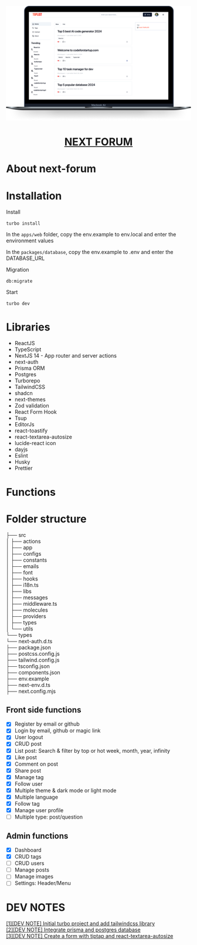 <p align="center">
    <a href="https://codeforstartup.com/">
        <img src="./images/home-screen.png">
        <h1 align="center" style="color: red">NEXT FORUM</h1>
    </a>
</p>

# About next-forum

# Installation

Install

```
turbo install
```

In the `apps/web` folder, copy the env.example to env.local and enter the environment values

In the `packages/database`, copy the env.example to .env and enter the DATABASE_URL

Migration

```
db:migrate
```

Start

```
turbo dev
```

# Libraries

- ReactJS
- TypeScript
- NextJS 14 - App router and server actions
- next-auth
- Prisma ORM
- Postgres
- Turborepo
- TailwindCSS
- shadcn
- next-themes
- Zod validation
- React Form Hook
- Tsup
- EditorJs
- react-toastify
- react-textarea-autosize
- lucide-react icon
- dayjs
- Eslint
- Husky
- Prettier

# Functions

# Folder structure

├── src  
│   ├── actions  
│   ├── app  
│   ├── configs  
│   ├── constants  
│   ├── emails  
│   ├── font  
│   ├── hooks  
│   ├── i18n.ts  
│   ├── libs  
│   ├── messages  
│   ├── middleware.ts  
│   ├── molecules  
│   ├── providers  
│   ├── types  
│   └── utils  
└── types  
    └── next-auth.d.ts  
├── package.json  
├── postcss.config.js  
├── tailwind.config.js  
├── tsconfig.json  
├── components.json  
├── env.example  
├── next-env.d.ts  
├── next.config.mjs  

## Front side functions

- [x] Register by email or github
- [x] Login by email, github or magic link
- [x] User logout
- [x] CRUD post
- [x] List post: Search & filter by top or hot week, month, year, infinity
- [x] Like post
- [x] Comment on post
- [x] Share post
- [x] Manage tag
- [x] Follow user
- [x] Multiple theme & dark mode or light mode
- [x] Multiple language
- [x] Follow tag
- [x] Manage user profile
- [ ] Multiple type: post/question

## Admin functions

- [x] Dashboard
- [x] CRUD tags
- [ ] CRUD users
- [ ] Manage posts
- [ ] Manage images
- [ ] Settings: Header/Menu

# DEV NOTES

[[1][DEV NOTE] Initial turbo project and add tailwindcss library](https://dev.to/codeforstartup/dev-note-initial-turbo-project-and-add-tailwindcss-library-4iae)  
[[2][DEV NOTE] Integrate prisma and postgres database](https://dev.to/codeforstartup/2dev-note-add-prisma-and-postgres-database-2m84)  
[[3][DEV NOTE] Create a form with tiptap and react-textarea-autosize](https://dev.to/codeforstartup/3dev-note-create-a-form-with-tiptap-and-react-textarea-autosize-1cgn)
